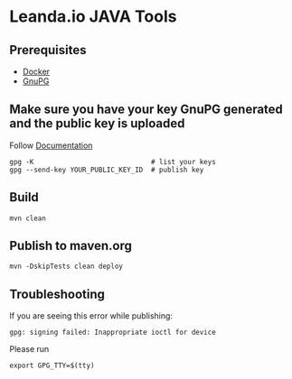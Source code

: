 # Leanda.io JAVA Tools

## Prerequisites

* [Docker](https://www.docker.com/get-started)
* [GnuPG](https://www.gnupg.org/download/index.html)

## Make sure you have your key GnuPG generated and the public key is uploaded

Follow [Documentation](https://www.gnupg.org/gph/en/manual.html#AEN26)

```terminal
gpg -K                             # list your keys
gpg --send-key YOUR_PUBLIC_KEY_ID  # publish key
```

## Build

```terminal
mvn clean
```

## Publish to maven.org

```terminal
mvn -DskipTests clean deploy
```

## Troubleshooting

If you are seeing this error while publishing:

`gpg: signing failed: Inappropriate ioctl for device`

Please run

```terminal
export GPG_TTY=$(tty)
```
